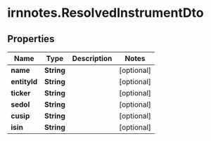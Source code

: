 # irnnotes.ResolvedInstrumentDto

## Properties

Name | Type | Description | Notes
------------ | ------------- | ------------- | -------------
**name** | **String** |  | [optional] 
**entityId** | **String** |  | [optional] 
**ticker** | **String** |  | [optional] 
**sedol** | **String** |  | [optional] 
**cusip** | **String** |  | [optional] 
**isin** | **String** |  | [optional] 


